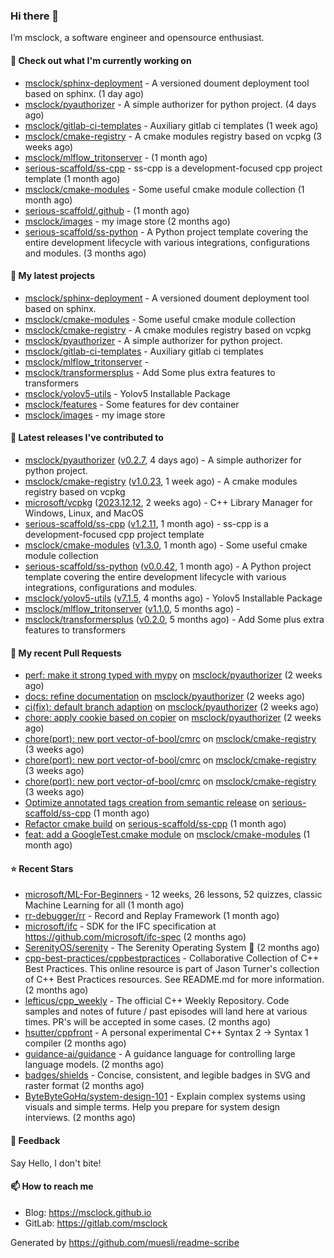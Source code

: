 ### Hi there 👋

I’m msclock, a software engineer and opensource enthusiast.

#### 👷 Check out what I'm currently working on

- [msclock/sphinx-deployment](https://github.com/msclock/sphinx-deployment) - A versioned doument deployment tool based on sphinx. (1 day ago)
- [msclock/pyauthorizer](https://github.com/msclock/pyauthorizer) - A simple authorizer for python project. (4 days ago)
- [msclock/gitlab-ci-templates](https://github.com/msclock/gitlab-ci-templates) - Auxiliary gitlab ci templates (1 week ago)
- [msclock/cmake-registry](https://github.com/msclock/cmake-registry) - A cmake modules registry based on vcpkg (3 weeks ago)
- [msclock/mlflow_tritonserver](https://github.com/msclock/mlflow_tritonserver) -  (1 month ago)
- [serious-scaffold/ss-cpp](https://github.com/serious-scaffold/ss-cpp) - ss-cpp is a development-focused cpp project template (1 month ago)
- [msclock/cmake-modules](https://github.com/msclock/cmake-modules) - Some useful cmake module collection (1 month ago)
- [serious-scaffold/.github](https://github.com/serious-scaffold/.github) -  (1 month ago)
- [msclock/images](https://github.com/msclock/images) - my image store (2 months ago)
- [serious-scaffold/ss-python](https://github.com/serious-scaffold/ss-python) - A Python project template covering the entire development lifecycle with various integrations, configurations and modules. (3 months ago)

#### 🌱 My latest projects

- [msclock/sphinx-deployment](https://github.com/msclock/sphinx-deployment) - A versioned doument deployment tool based on sphinx.
- [msclock/cmake-modules](https://github.com/msclock/cmake-modules) - Some useful cmake module collection
- [msclock/cmake-registry](https://github.com/msclock/cmake-registry) - A cmake modules registry based on vcpkg
- [msclock/pyauthorizer](https://github.com/msclock/pyauthorizer) - A simple authorizer for python project.
- [msclock/gitlab-ci-templates](https://github.com/msclock/gitlab-ci-templates) - Auxiliary gitlab ci templates
- [msclock/mlflow_tritonserver](https://github.com/msclock/mlflow_tritonserver) - 
- [msclock/transformersplus](https://github.com/msclock/transformersplus) - Add Some plus extra features to transformers
- [msclock/yolov5-utils](https://github.com/msclock/yolov5-utils) - Yolov5 Installable Package
- [msclock/features](https://github.com/msclock/features) - Some features for dev container
- [msclock/images](https://github.com/msclock/images) - my image store

#### 🔭 Latest releases I've contributed to

- [msclock/pyauthorizer](https://github.com/msclock/pyauthorizer) ([v0.2.7](https://github.com/msclock/pyauthorizer/releases/tag/v0.2.7), 4 days ago) - A simple authorizer for python project.
- [msclock/cmake-registry](https://github.com/msclock/cmake-registry) ([v1.0.23](https://github.com/msclock/cmake-registry/releases/tag/v1.0.23), 1 week ago) - A cmake modules registry based on vcpkg
- [microsoft/vcpkg](https://github.com/microsoft/vcpkg) ([2023.12.12](https://github.com/microsoft/vcpkg/releases/tag/2023.12.12), 2 weeks ago) - C&#43;&#43; Library Manager for Windows, Linux, and MacOS
- [serious-scaffold/ss-cpp](https://github.com/serious-scaffold/ss-cpp) ([v1.2.11](https://github.com/serious-scaffold/ss-cpp/releases/tag/v1.2.11), 1 month ago) - ss-cpp is a development-focused cpp project template
- [msclock/cmake-modules](https://github.com/msclock/cmake-modules) ([v1.3.0](https://github.com/msclock/cmake-modules/releases/tag/v1.3.0), 1 month ago) - Some useful cmake module collection
- [serious-scaffold/ss-python](https://github.com/serious-scaffold/ss-python) ([v0.0.42](https://github.com/serious-scaffold/ss-python/releases/tag/v0.0.42), 1 month ago) - A Python project template covering the entire development lifecycle with various integrations, configurations and modules.
- [msclock/yolov5-utils](https://github.com/msclock/yolov5-utils) ([v7.1.5](https://github.com/msclock/yolov5-utils/releases/tag/v7.1.5), 4 months ago) - Yolov5 Installable Package
- [msclock/mlflow_tritonserver](https://github.com/msclock/mlflow_tritonserver) ([v1.1.0](https://github.com/msclock/mlflow_tritonserver/releases/tag/v1.1.0), 5 months ago) - 
- [msclock/transformersplus](https://github.com/msclock/transformersplus) ([v0.2.0](https://github.com/msclock/transformersplus/releases/tag/v0.2.0), 5 months ago) - Add Some plus extra features to transformers

#### 🔨 My recent Pull Requests

- [perf: make it strong typed with mypy](https://github.com/msclock/pyauthorizer/pull/14) on [msclock/pyauthorizer](https://github.com/msclock/pyauthorizer) (2 weeks ago)
- [docs: refine documentation](https://github.com/msclock/pyauthorizer/pull/10) on [msclock/pyauthorizer](https://github.com/msclock/pyauthorizer) (2 weeks ago)
- [ci(fix): default branch adaption](https://github.com/msclock/pyauthorizer/pull/8) on [msclock/pyauthorizer](https://github.com/msclock/pyauthorizer) (2 weeks ago)
- [chore: apply cookie based on copier](https://github.com/msclock/pyauthorizer/pull/5) on [msclock/pyauthorizer](https://github.com/msclock/pyauthorizer) (2 weeks ago)
- [chore(port): new port vector-of-bool/cmrc](https://github.com/msclock/cmake-registry/pull/43) on [msclock/cmake-registry](https://github.com/msclock/cmake-registry) (3 weeks ago)
- [chore(port): new port vector-of-bool/cmrc](https://github.com/msclock/cmake-registry/pull/42) on [msclock/cmake-registry](https://github.com/msclock/cmake-registry) (3 weeks ago)
- [chore(port): new port vector-of-bool/cmrc](https://github.com/msclock/cmake-registry/pull/41) on [msclock/cmake-registry](https://github.com/msclock/cmake-registry) (3 weeks ago)
- [Optimize annotated tags creation from semantic release](https://github.com/serious-scaffold/ss-cpp/pull/55) on [serious-scaffold/ss-cpp](https://github.com/serious-scaffold/ss-cpp) (1 month ago)
- [Refactor cmake build](https://github.com/serious-scaffold/ss-cpp/pull/53) on [serious-scaffold/ss-cpp](https://github.com/serious-scaffold/ss-cpp) (1 month ago)
- [feat: add a GoogleTest.cmake module](https://github.com/msclock/cmake-modules/pull/19) on [msclock/cmake-modules](https://github.com/msclock/cmake-modules) (1 month ago)

#### ⭐ Recent Stars

- [microsoft/ML-For-Beginners](https://github.com/microsoft/ML-For-Beginners) - 12 weeks, 26 lessons, 52 quizzes, classic Machine Learning for all (1 month ago)
- [rr-debugger/rr](https://github.com/rr-debugger/rr) - Record and Replay Framework (1 month ago)
- [microsoft/ifc](https://github.com/microsoft/ifc) - SDK for the IFC specification at https://github.com/microsoft/ifc-spec (2 months ago)
- [SerenityOS/serenity](https://github.com/SerenityOS/serenity) - The Serenity Operating System 🐞 (2 months ago)
- [cpp-best-practices/cppbestpractices](https://github.com/cpp-best-practices/cppbestpractices) - Collaborative Collection of C&#43;&#43; Best Practices. This online resource is part of Jason Turner&#39;s collection of C&#43;&#43; Best Practices resources. See README.md for more information. (2 months ago)
- [lefticus/cpp_weekly](https://github.com/lefticus/cpp_weekly) - The official C&#43;&#43; Weekly Repository. Code samples and notes of future / past episodes will land here at various times. PR&#39;s will be accepted in some cases. (2 months ago)
- [hsutter/cppfront](https://github.com/hsutter/cppfront) - A personal experimental C&#43;&#43; Syntax 2 -&gt; Syntax 1 compiler (2 months ago)
- [guidance-ai/guidance](https://github.com/guidance-ai/guidance) - A guidance language for controlling large language models. (2 months ago)
- [badges/shields](https://github.com/badges/shields) - Concise, consistent, and legible badges in SVG and raster format (2 months ago)
- [ByteByteGoHq/system-design-101](https://github.com/ByteByteGoHq/system-design-101) - Explain complex systems using visuals and simple terms. Help you prepare for system design interviews. (2 months ago)

#### 💬 Feedback

Say Hello, I don't bite!

#### 📫 How to reach me

- Blog: https://msclock.github.io
- GitLab: https://gitlab.com/msclock

Generated by https://github.com/muesli/readme-scribe
